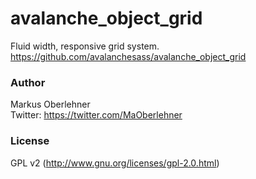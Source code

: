 # avalanche_object_grid
Fluid width, responsive grid system.  
https://github.com/avalanchesass/avalanche_object_grid

### Author
Markus Oberlehner  
Twitter: https://twitter.com/MaOberlehner

### License
GPL v2 (http://www.gnu.org/licenses/gpl-2.0.html)
